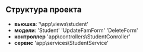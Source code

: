  ## Cтруктура проекта
 - **вьюшка**:
   '\app\views\student\'
 - **модели**:
   'Student'
   'UpdateFamForm'
   'DeleteForm'
 - **контроллер**
   'app\controllers\StudentConroller'
 - **сервис**
  'app\services\StudentService'
